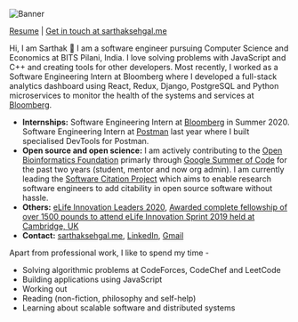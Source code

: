 ![Banner](https://i.imgur.com/by2mL7v.png)

[Resume](https://sarthaksehgal.me/resume/) | [Get in touch at sarthaksehgal.me](https://sarthaksehgal.me)

Hi, I am Sarthak 👋 I am a software engineer pursuing Computer Science and Economics at BITS Pilani, India. I love solving problems with JavaScript and C++ and creating tools for other developers. Most recently, I worked as a Software Engineering Intern at Bloomberg where I developed a full-stack analytics dashboard using React, Redux, Django, PostgreSQL and Python microservices to monitor the health of the systems and services at [Bloomberg](https://techatbloomberg.com).

- **Internships:** Software Engineering Intern at [Bloomberg](https://techatbloomberg.com) in Summer 2020. Software Engineering Intern at [Postman](https://getpostman.com) last year where I built specialised DevTools for Postman.
- **Open source and open science:** I am actively contributing to the [Open Bioinformatics Foundation](https://open-bio.org) primarly through [Google Summer of Code](https://summerofcode.withgoogle.com) for the past two years (student, mentor and now org admin). I am currently leading the [Software Citation Project](https://github.com/sarthak-sehgal/software-citation) which aims to enable research software engineers to add citability in open source software without hassle.
- **Others:** [eLife Innovation Leaders 2020](https://elifesciences.org/labs/fdcb6588/innovation-leaders-2020-introducing-the-cohort), [Awarded complete fellowship of over 1500 pounds to attend eLife Innovation Sprint 2019 held at Cambridge, UK](https://sprint.elifesciences.org/)
- **Contact:** [sarthaksehgal.me](https://sarthaksehgal.me), [LinkedIn](https://www.linkedin.com/in/sarthak-sehgal99/), [Gmail](mailto:sarthaksehgal00@gmail.com)

Apart from professional work, I like to spend my time -

* Solving algorithmic problems at CodeForces, CodeChef and LeetCode
* Building applications using JavaScript
* Working out
* Reading (non-fiction, philosophy and self-help)
* Learning about scalable software and distributed systems
